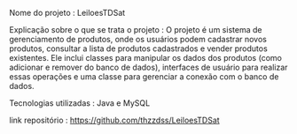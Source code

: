Nome do projeto : LeiloesTDSat

Explicação sobre o que se trata o projeto : O projeto é um sistema de gerenciamento de produtos, onde os usuários podem cadastrar novos produtos, consultar a lista de produtos cadastrados e vender produtos existentes. Ele inclui classes para manipular os dados dos produtos (como adicionar e remover do banco de dados), interfaces de usuário para realizar essas operações e uma classe para gerenciar a conexão com o banco de dados.

Tecnologias utilizadas : Java e MySQL

link repositório : https://github.com/thzzdss/LeiloesTDSat

